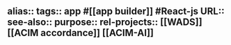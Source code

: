 alias::
tags:: app #[[app builder]] #React-js
URL::
see-also::
purpose::
rel-projects:: [[WADS]] [[ACIM accordance]] [[ACIM-AI]]
-
